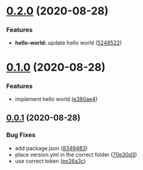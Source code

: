 # [0.2.0](https://github.com/fernandoabolafio/semantic-demo/compare/v0.1.0...v0.2.0) (2020-08-28)


### Features

* **hello-world:** update hello world ([5248522](https://github.com/fernandoabolafio/semantic-demo/commit/5248522c67c4c755b9f1895ee7f0df08516c3a59))



# [0.1.0](https://github.com/fernandoabolafio/semantic-demo/compare/v0.0.1...v0.1.0) (2020-08-28)


### Features

* implement hello world ([e380ae4](https://github.com/fernandoabolafio/semantic-demo/commit/e380ae4554eefc6912cfc6e36bd9d54836322392))



## [0.0.1](https://github.com/fernandoabolafio/semantic-demo/compare/8349483cd1c971b2bf582696d11f6f6b8f7df59d...v0.0.1) (2020-08-28)


### Bug Fixes

* add package.json ([8349483](https://github.com/fernandoabolafio/semantic-demo/commit/8349483cd1c971b2bf582696d11f6f6b8f7df59d))
* place version.yml in the correct folder ([70e30d3](https://github.com/fernandoabolafio/semantic-demo/commit/70e30d37644d26145f8b000c43c8bdec594f25a0))
* use correct token ([ee26a3c](https://github.com/fernandoabolafio/semantic-demo/commit/ee26a3c88e4a47d7aa4338e9bbfc56d5fd1c958b))



